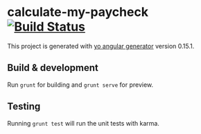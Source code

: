 # calculate-my-paycheck [![Build Status](https://travis-ci.org/mkreiser/CalculateMyPaycheck.svg?branch=master)](https://travis-ci.org/mkreiser/CalculateMyPaycheck)

This project is generated with [yo angular generator](https://github.com/yeoman/generator-angular)
version 0.15.1.

## Build & development

Run `grunt` for building and `grunt serve` for preview.

## Testing

Running `grunt test` will run the unit tests with karma.
